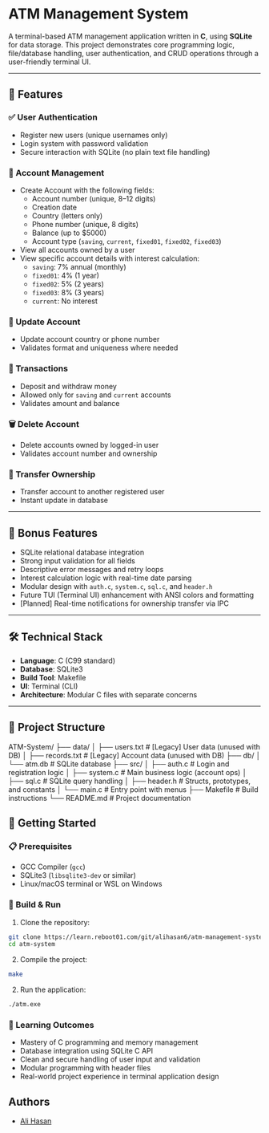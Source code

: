 # ATM Management System

A terminal-based ATM management application written in **C**, using **SQLite** for data storage. This project demonstrates core programming logic, file/database handling, user authentication, and CRUD operations through a user-friendly terminal UI.

---

## 📌 Features

### ✅ User Authentication

- Register new users (unique usernames only)
- Login system with password validation
- Secure interaction with SQLite (no plain text file handling)

### 🏦 Account Management

- Create Account with the following fields:
  - Account number (unique, 8–12 digits)
  - Creation date
  - Country (letters only)
  - Phone number (unique, 8 digits)
  - Balance (up to $5000)
  - Account type (`saving`, `current`, `fixed01`, `fixed02`, `fixed03`)
- View all accounts owned by a user
- View specific account details with interest calculation:
  - `saving`: 7% annual (monthly)
  - `fixed01`: 4% (1 year)
  - `fixed02`: 5% (2 years)
  - `fixed03`: 8% (3 years)
  - `current`: No interest

### 🔄 Update Account

- Update account country or phone number
- Validates format and uniqueness where needed

### 💸 Transactions

- Deposit and withdraw money
- Allowed only for `saving` and `current` accounts
- Validates amount and balance

### 🗑️ Delete Account

- Delete accounts owned by logged-in user
- Validates account number and ownership

### 🔁 Transfer Ownership

- Transfer account to another registered user
- Instant update in database

---

## 🎁 Bonus Features

- SQLite relational database integration
- Strong input validation for all fields
- Descriptive error messages and retry loops
- Interest calculation logic with real-time date parsing
- Modular design with `auth.c`, `system.c`, `sql.c`, and `header.h`
- Future TUI (Terminal UI) enhancement with ANSI colors and formatting
- [Planned] Real-time notifications for ownership transfer via IPC

---

## 🛠️ Technical Stack

- **Language**: C (C99 standard)
- **Database**: SQLite3
- **Build Tool**: Makefile
- **UI**: Terminal (CLI)
- **Architecture**: Modular C files with separate concerns

---

## 📂 Project Structure

ATM-System/
├── data/
│ ├── users.txt # [Legacy] User data (unused with DB)
│ ├── records.txt # [Legacy] Account data (unused with DB)
├── db/
│ └── atm.db # SQLite database
├── src/
│ ├── auth.c # Login and registration logic
│ ├── system.c # Main business logic (account ops)
│ ├── sql.c # SQLite query handling
│ ├── header.h # Structs, prototypes, and constants
│ └── main.c # Entry point with menus
├── Makefile # Build instructions
└── README.md # Project documentation

## 🚀 Getting Started

### 📋 Prerequisites

- GCC Compiler (`gcc`)
- SQLite3 (`libsqlite3-dev` or similar)
- Linux/macOS terminal or WSL on Windows

### 🧰 Build & Run

1. Clone the repository:

```bash
git clone https://learn.reboot01.com/git/alihasan6/atm-management-system
cd atm-system
```

2. Compile the project:

```bash
make
```

2. Run the application:

```bash
./atm.exe
```

### 📖 Learning Outcomes

- Mastery of C programming and memory management
- Database integration using SQLite C API
- Clean and secure handling of user input and validation
- Modular programming with header files
- Real-world project experience in terminal application design

## **Authors**

- [Ali Hasan](https://github.com/AliHJMM)
